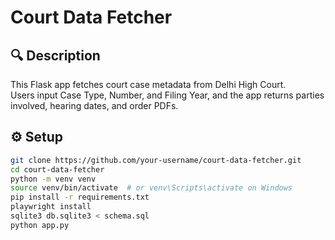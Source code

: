 # Court Data Fetcher

## 🔍 Description
This Flask app fetches court case metadata from Delhi High Court.  
Users input Case Type, Number, and Filing Year, and the app returns parties involved, hearing dates, and order PDFs.

## ⚙️ Setup

```bash
git clone https://github.com/your-username/court-data-fetcher.git
cd court-data-fetcher
python -m venv venv
source venv/bin/activate  # or venv\Scripts\activate on Windows
pip install -r requirements.txt
playwright install
sqlite3 db.sqlite3 < schema.sql
python app.py

